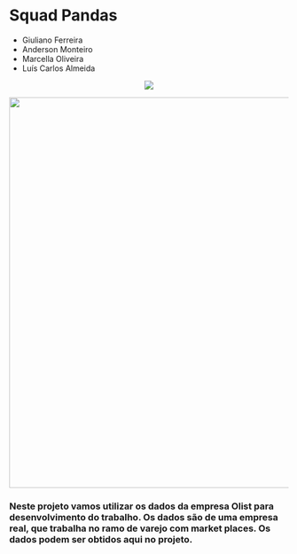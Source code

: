 # Squad Pandas 
 
 * Giuliano Ferreira
 * Anderson Monteiro
 * Marcella Oliveira
 * Luís Carlos Almeida

<p align="center">
<img src="https://img.shields.io/static/v1?label=Status&message=Em Andamento&color=green&style=for-the-badge"/>
</p>

<p align="center">
 <div class="container">
    <img src="https://github.com/luiscals1/olist-squad-pandas/blob/main/images/stack-labs.jpeg" width="720" height="705"/>
 </div>
</p>

### Neste projeto vamos utilizar os dados da empresa Olist para desenvolvimento do trabalho. Os dados são de uma empresa real, que trabalha no ramo de varejo com market places. Os dados podem ser obtidos aqui no projeto.
 



